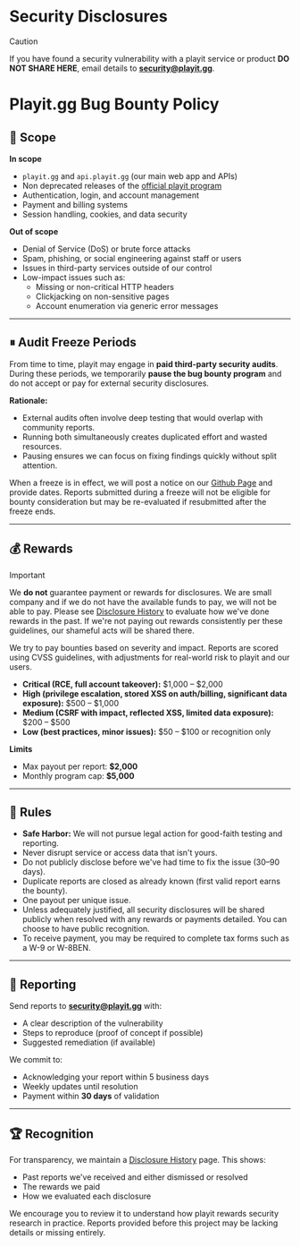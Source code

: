 # Security Disclosures

> [!CAUTION]
> If you have found a security vulnerability with a playit service or product **DO NOT SHARE HERE**, email details to **security@playit.gg**.


# Playit.gg Bug Bounty Policy

## 🎯 Scope

**In scope**
- `playit.gg` and `api.playit.gg` (our main web app and APIs)
- Non deprecated releases of the [official playit program](https://github.com/playit-cloud/playit-agent)
- Authentication, login, and account management
- Payment and billing systems
- Session handling, cookies, and data security

**Out of scope**
- Denial of Service (DoS) or brute force attacks
- Spam, phishing, or social engineering against staff or users
- Issues in third-party services outside of our control
- Low-impact issues such as:
  - Missing or non-critical HTTP headers
  - Clickjacking on non-sensitive pages
  - Account enumeration via generic error messages

---

## ⏸ Audit Freeze Periods

From time to time, playit may engage in **paid third-party security audits**. During these periods, we temporarily **pause the bug bounty program** and do not accept or pay for external security disclosures.

**Rationale:**  
- External audits often involve deep testing that would overlap with community reports.  
- Running both simultaneously creates duplicated effort and wasted resources.  
- Pausing ensures we can focus on fixing findings quickly without split attention.  

When a freeze is in effect, we will post a notice on our [Github Page](https://github.com/playit-cloud/security-disclosures) and provide dates. Reports submitted during a freeze will not be eligible for bounty consideration but may be re-evaluated if resubmitted after the freeze ends.

---

## 💰 Rewards

> [!IMPORTANT]
> We **do not** guarantee payment or rewards for disclosures. We are small company and if we do not have the available funds to pay, we will not be able to pay. Please see [Disclosure History](DISCLOSURE_HISTORY.md) to evaluate how we've done rewards in the past. If we're not paying out rewards consistently per these guidelines, our shameful acts will be shared there.

We try to pay bounties based on severity and impact. Reports are scored using CVSS guidelines, with adjustments for real-world risk to playit and our users.

- **Critical (RCE, full account takeover):** $1,000 – $2,000
- **High (privilege escalation, stored XSS on auth/billing, significant data exposure):** $500 – $1,000
- **Medium (CSRF with impact, reflected XSS, limited data exposure):** $200 – $500
- **Low (best practices, minor issues):** $50 – $100 or recognition only

**Limits**
- Max payout per report: **$2,000**
- Monthly program cap: **$5,000**

---

## 📜 Rules

- **Safe Harbor:** We will not pursue legal action for good-faith testing and reporting.
- Never disrupt service or access data that isn't yours.
- Do not publicly disclose before we've had time to fix the issue (30–90 days).
- Duplicate reports are closed as already known (first valid report earns the bounty).
- One payout per unique issue.
- Unless adequately justified, all security disclosures will be shared publicly when resolved with any rewards or payments detailed. You can choose to have public recognition.
- To receive payment, you may be required to complete tax forms such as a W-9 or W-8BEN.

---

## 📩 Reporting

Send reports to **security@playit.gg** with:
- A clear description of the vulnerability
- Steps to reproduce (proof of concept if possible)
- Suggested remediation (if available)

We commit to:
- Acknowledging your report within 5 business days
- Weekly updates until resolution
- Payment within **30 days** of validation

---

## 🏆 Recognition

For transparency, we maintain a [Disclosure History](DISCLOSURE_HISTORY.md) page. This shows:
- Past reports we've received and either dismissed or resolved
- The rewards we paid
- How we evaluated each disclosure

We encourage you to review it to understand how playit rewards security research in practice. Reports provided before this project may be lacking details or missing entirely.
